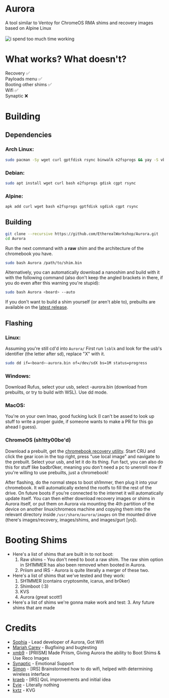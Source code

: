 # Aurora
A tool similar to Ventoy for ChromeOS RMA shims and recovery images based on Alpine Linux<br><br>
![i spend too much time working](https://hackatime-badge.hackclub.com/U085HGVQE9F/Aurora)
# What works? What doesn't?
Recovery :white_check_mark:<br>
Payloads menu :white_check_mark:<br>
Booting other shims :white_check_mark:<br>
Wifi :white_check_mark:<br>
Synaptic :x:<br>

# Building

## Dependencies
### Arch Linux:
```bash
sudo pacman -Sy wget curl gptfdisk rsync binwalk e2fsprogs && yay -S vboot-utils
```
### Debian:
```bash
sudo apt install wget curl bash e2fsprogs gdisk cgpt rsync
```
### Alpine:
```bash
apk add curl wget bash e2fsprogs gptfdisk sgdisk cgpt rsync
```

## Building
```bash
git clone --recursive https://github.com/EtherealWorkshop/Aurora.git
cd Aurora
```
Run the next command with a **raw** shim and the architecture of the chromebook you have.
```bash
sudo bash Aurora /path/to/shim.bin
```
Alternatively, you can automatically download a nanoshim and build with it with the following command (also don't keep the angled brackets in there, if you do even after this warning you're stupid):
```bash
sudo bash Aurora <board> --auto
```
If you don't want to build a shim yourself (or aren't able to), prebuilts are available on the [latest release](https://github.com/EtherealWorkshop/Aurora/releases/latest).
## Flashing
### Linux:
Assuming you're still cd'd into `Aurora/`
First run `lsblk` and look for the usb's identifier (the letter after sd), replace "X" with it.
```bash
sudo dd if=<board>-aurora.bin of=/dev/sdX bs=1M status=progress
```
### Windows:
Download Rufus, select your usb, select <board>-aurora.bin (download from prebuilts, or try to build with WSL). Use dd mode.

### MacOS:
You're on your own lmao, good fucking luck (I can't be assed to look up stuff to write a proper guide, if someone wants to make a PR for this go ahead I guess).

### ChromeOS (sh1tty00be'd)
Download a prebuilt, get the [chromebook recovery utility](https://chromewebstore.google.com/detail/chromebook-recovery-utili/pocpnlppkickgojjlmhdmidojbmbodfm). Start CRU and click the gear icon in the top right, press "use local image" and navigate to the prebuilt. Select your usb, and let it do its thing. 
Fun fact, you can also do this for stuff like badbr0ker, meaning you don't need a pc to unenroll now if you're willing to use prebuilts, just a chromebook!

After flashing, do the normal steps to boot sh1mmer, then plug it into your chromebook. It will automatically extend the rootfs to fill the rest of the drive. On future boots if you're connected to the internet it will automatically update itself. 
You can then either download recovery images or shims in Aurora itself, or put them on Aurora via mounting the 4th partition of the device on another linux/chromeos machine and copying them into the relevant directory inside `/usr/share/aurora/images` on the mounted drive (there's images/recovery, images/shims, and images/gurt [yo]).

# Booting Shims
- Here's a list of shims that are built in to not boot:
  1. Raw shims  -  You don't need to boot a raw shim. The raw shim option in SH1MMER has also been removed when booted in Aurora.
  2. Priism and IRS - Aurora is quite literally a merger of these two.
- Here's a list of shims that we've tested and they work:
  1. SH1MMER (contains cryptosmite, icarus, and br0ker)
  2. Shimboot (:3)
  3. KVS
  4. Aurora (great scott!)
- Here's a list of shims we're gonna make work and test:
  3. Any future shims that are made

# Credits
- [Sophia](https://github.com/soap-phia) - Lead developer of Aurora, Got Wifi
- [Mariah Carey](https://github.com/xXMariahScaryXx) - Bugfixing and bugtesting
- [xmb9](https://github.com/xmb9) - [PRIISM] Made Priism, Giving Aurora the ability to Boot Shims & Use Reco Images
- [Synaptic](https://github.com/Synaptic-1234) - Emotional Support
- [Simon](https://github.com/simpansoftware) - [IRS] Brainstormed how to do wifi, helped with determining wireless interface
- [kraeb](https://github.com/DyingHynixMLC) - [IRS] QoL improvements and initial idea
- [Evie](https://github.com/AC3GT) - Literally nothing
- [kxtz](https://github.com/kxtzownsu) - KVG
